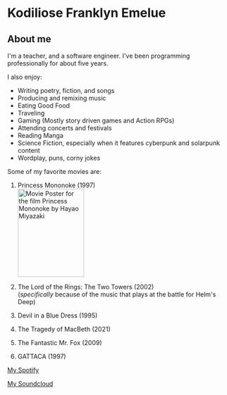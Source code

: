 # Kodiliose Franklyn Emelue

## About me

I'm a teacher, and a software engineer. I've been programming professionally for about five years.


I also enjoy:
- Writing poetry, fiction, and songs
- Producing and remixing music
- Eating Good Food
- Traveling
- Gaming (Mostly story driven games and Action RPGs)
- Attending concerts and festivals
- Reading Manga
- Science Fiction, especially when it features cyberpunk and solarpunk content
- Wordplay, puns, corny jokes

Some of my favorite movies are:
1. Princess Mononoke (1997)
    <br>
    <img alt="Movie Poster for the film Princess Mononoke by Hayao Miyazaki" src="https://academymuseumstore.org/cdn/shop/files/mononoke.jpg?v=1748983204" width="150vw" height="200vw">
    

2. The Lord of the Rings: The Two Towers (2002)    
    (*specifically* because of the music that plays at the battle for Helm's Deep)

3. Devil in a Blue Dress (1995)

4. The Tragedy of MacBeth (2021)

5. The Fantastic Mr. Fox (2009)

6. GATTACA (1997)

[My Spotify](https://open.spotify.com/artist/2uLTlLeaLY9eeotC7S4ggl?si=C80iAh1tS2mnCwB5goVT2Q)

[My Soundcloud](https://on.soundcloud.com/uLh2ir090mxitCfvVl) 
